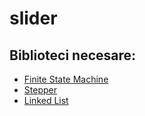 # slider


## Biblioteci necesare:
* [Finite State Machine](https://github.com/andreidore/FSM)
* [Stepper](http://www.airspayce.com/mikem/arduino/AccelStepper/)
* [Linked List](https://github.com/ivanseidel/LinkedList)
